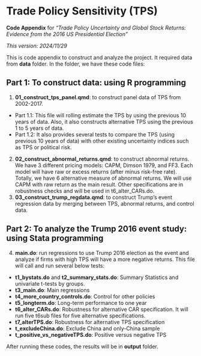 # Trade Policy Sensitivity (TPS)

**Code Appendix** for _“Trade Policy Uncertainty and Global Stock Returns: Evidence from the 2016 US Presidential Election”_

_This version: 2024/11/29_

This is code appendix to construct and analyze the project. It required data from **data** folder. In the folder, we have these code files:

## Part 1: To construct data: using R programming
1.	**01_construct_tps_panel.qmd**: to construct panel data of TPS from 2002-2017. 
-	Part 1.1: This file will rolling estimate the TPS by using the previous 10 years of data. Also, it also constructs alternative TPS using the previous 1 to 5 years of data.
-	Part 1.2: It also provides several tests to compare the TPS (using previous 10 years of data) with other existing uncertainty indices such as TPS or political risk.
2.	**02_construct_abnormal_returns.qmd**: to construct abnormal returns. We have 3 different pricing models: CAPM, Dimson 1979, and FF3. Each model will have raw or excess returns (after minus risk-free rate). Totally, we have 6 alternative measure of abnormal returns. We will use CAPM with raw return as the main result. Other specifications are in robustness checks and will be used in t6_alter_CARs.do.
3.	**03_construct_trump_regdata.qmd**: to construct Trump’s event regression data by merging between TPS, abnormal returns, and control data.

## Part 2: To analyze the Trump 2016 event study: using Stata programming
4.	**main.do**: run regressions to use Trump 2016 election as the event and analyze if firms with high TPS will have a more negative returns. This file will call and run several below tests:
-	**t1_bystats.do** and **t2_summary_stats.do**: Summary Statistics and univariate t-tests by groups.
-	**t3_main.do**: Main regressions
-	**t4_more_country_controls.do**: Control for other policies
-	**t5_longterm.do**: Long-term performance to one year
-	**t6_alter_CARs.do**: Robustness for alternative CAR specification. It will run five t6sub files for five alternative specifications.
-	**t7_alterTPS.do**: Robustness for alternative TPS specification
-	**t_excludeChina.do**: Exclude China and only-China sample
-	**t_positive_vs_negativeTPS.do**: Positive versus negative TPS

After running these codes, the results will be in **output** folder.
